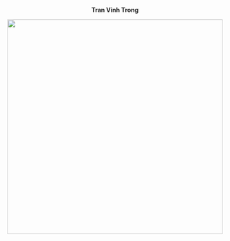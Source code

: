 <p align="center">
  <strong>Tran Vinh Trong</strong>
</p>

<p align="center">
  <img width="500" src="https://media0.giphy.com/media/v1.Y2lkPTc5MGI3NjExdGdyN25kZm01NjlqOGVvNzJybzBkcTk5enRua3VpbWlrbXVxamNldSZlcD12MV9pbnRlcm5hbF9naWZfYnlfaWQmY3Q9Zw/JqmupuTVZYaQX5s094/giphy.gif?raw=true">
</p>
